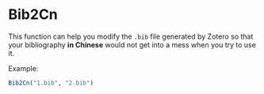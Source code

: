 # Bib2Cn

This function can help you modify the `.bib` file generated by Zotero so that your bibliography **in Chinese** would not get into a mess when you try to use it.

Example:

``` R
Bib2Cn("1.bib", "2.bib")
```

